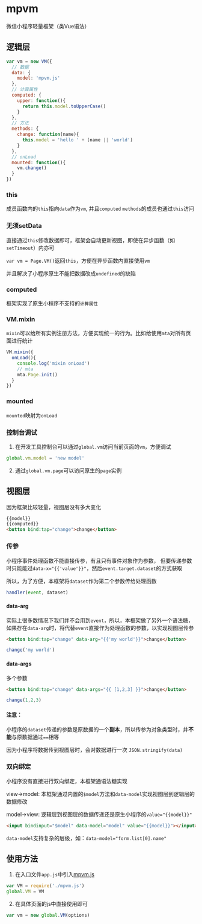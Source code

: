 
# mpvm
微信小程序轻量框架（类Vue语法）


## 逻辑层

```javascript
var vm = new VM({
  // 数据
  data: {
    model: 'mpvm.js'
  },
  // 计算属性
  computed: {
    upper: function(){
      return this.model.toUpperCase()
    }
  },
  // 方法
  methods: {
    change: function(name){
      this.model = 'hello ' + (name || 'world')
    }
  },
  // onLoad
  mounted: function(){
    vm.change()
  }
})
```

### this

成员函数内的`this`指向`data`作为`vm`, 并且`computed` `methods`的成员也通过`this`访问

### 无须setData

直接通过`this`修改数据即可，框架会自动更新视图，即使在异步函数（如`setTimeout`）内亦可

`var vm = Page.VM()`返回`this`，方便在异步函数内直接使用`vm`

并且解决了小程序原生不能把数据改成`undefined`的缺陷

### computed

框架实现了原生小程序不支持的`计算属性`

### VM.mixin

`mixin`可以给所有实例注册方法，方便实现统一的行为。比如给使用`mta`对所有页面进行统计

```javascript
VM.mixin({
  onLoad(){
    console.log('mixin onLoad')
    // mta
    mta.Page.init()
  }
})
```

### mounted

`mounted`映射为`onLoad`

### 控制台调试

1. 在开发工具控制台可以通过`global.vm`访问当前页面的`vm`，方便调试

```javascript
global.vm.model = 'new model'
```

2. 通过`global.vm.page`可以访问原生的`page`实例


## 视图层
因为框架比较轻量，视图层没有多大变化

```html
{{model}}
{{computed}}
<button bind:tap="change">change</button>
```

### 传参

小程序事件处理函数不能直接传参，有且只有事件对象作为参数，
但要传递参数时只能能过`data-x="{{'value'}}"`，然后`event.target.dataset`的方式获取

所以，为了方便，本框架将`dataset`作为第二个参数传给处理函数

```javascript
handler(event, dataset)
```

#### data-arg

实际上很多数情况下我们并不会用到`event`，所以，本框架做了另外一个语法糖，如果存在`data-arg`时，将代替`event`直接作为处理函数的参数，以实现视图层传参

```html
<button bind:tap="change" data-arg="{{'my world'}}">change</button>
```
```javascript
change('my world')
```

#### data-args

多个参数

```html
<button bind:tap="change" data-args="{{ [1,2,3] }}">change</button>
```
```javascript
change(1,2,3)
```


#### 注意：

小程序的`dataset`传递的参数是原数据的一个**副本**，所以传参为对象类型时，并**不能**与原数据通过`==`相等

因为小程序将数据传到视图层时，会对数据进行一次 `JSON.stringify(data)`


### 双向绑定

小程序没有直接进行双向绑定，本框架通语法糖实现

view->model: 本框架通过内置的`$model`方法和`data-model`实现视图层到逻辑层的数据修改

model->view: 逻辑层到视图层的数据传递还是原生小程序的`value="{{model}}"`

```html
<input bindinput="$model" data-model="model" value="{{model}}"></input>
```

`data-model`支持复杂的层级，如：`data-model="form.list[0].name"`


## 使用方法

1. 在入口文件`app.js`中引入[mpvm.js](https://github.com/wusfen/mpvm/blob/master/mpvm.js)
```javascript
var VM = require('./mpvm.js')
global.VM = VM
```
2. 在具体页面的js中直接使用即可
```javascript
var vm = new global.VM(options)
```




